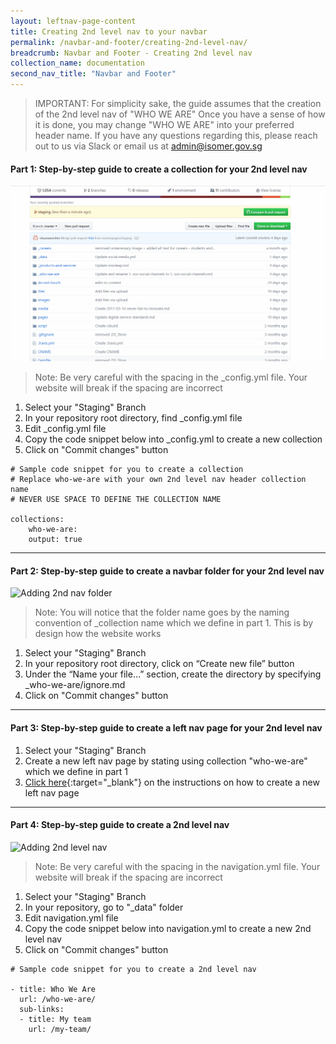 ```yaml
---
layout: leftnav-page-content
title: Creating 2nd level nav to your navbar
permalink: /navbar-and-footer/creating-2nd-level-nav/
breadcrumb: Navbar and Footer - Creating 2nd level nav
collection_name: documentation
second_nav_title: "Navbar and Footer"
---
```

> IMPORTANT: For simplicity sake, the guide assumes that the creation of the 2nd level nav of "WHO WE ARE"
Once you have a sense of how it is done, you may change "WHO WE ARE" into your preferred header name. If you have any questions regarding this, please reach out to us via Slack or email us at admin@isomer.gov.sg

#### **Part 1: Step-by-step guide to create a collection for your 2nd level nav**
![Adding collection](/images/resources/adding-second-level-item-to-your-navigation-bar-part-1.gif)
> Note: Be very careful with the spacing in the _config.yml file. Your website will break if the spacing are incorrect

1. Select your "Staging" Branch
3. In your repository root directory, find _config.yml file
3. Edit _config.yml file
4. Copy the code snippet below into _config.yml to create a new collection
5. Click on "Commit changes" button

```
# Sample code snippet for you to create a collection
# Replace who-we-are with your own 2nd level nav header collection name
# NEVER USE SPACE TO DEFINE THE COLLECTION NAME

collections:
    who-we-are:
    output: true
```

---

#### **Part 2: Step-by-step guide to create a navbar folder for your 2nd level nav**
![Adding 2nd nav folder](/images/resources/adding-second-level-item-to-your-navigation-bar-part-2.gif)
> Note: You will notice that the folder name goes by the naming convention of _collection name which we define in part 1. This is by design how the website works

1. Select your "Staging" Branch
2. In your repository root directory, click on “Create new file” button
3. Under the “Name your file…” section, create the directory by specifying _who-we-are/ignore.md
4. Click on "Commit changes" button

---

#### **Part 3: Step-by-step guide to create a left nav page for your 2nd level nav**
1. Select your "Staging" Branch
2. Create a new left nav page by stating using collection "who-we-are" which we define in part 1
3. [Click here](/webpage/creating-a-new-left-nav-page/){:target="_blank"} on the instructions on how to create a new left nav page

---

#### **Part 4: Step-by-step guide to create a 2nd level nav**
![Adding 2nd level nav](/images/resources/adding-second-level-item-to-your-navigation-bar-part-3.gif)
> Note: Be very careful with the spacing in the navigation.yml file. Your website will break if the spacing are incorrect

1. Select your "Staging" Branch
2. In your repository, go to "_data" folder
3. Edit navigation.yml file
4. Copy the code snippet below into navigation.yml to create a new 2nd level nav
5. Click on "Commit changes" button

```
# Sample code snippet for you to create a 2nd level nav

- title: Who We Are
  url: /who-we-are/
  sub-links:
  - title: My team
    url: /my-team/
```
